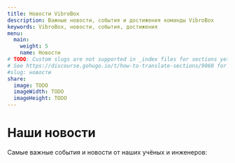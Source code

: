 ```yaml
---
title: Новости VibroBox
description: Важные новости, события и достижения команды VibroBox
keywords: VibroBox, новости, события, достижения
menu:
  main:
    weight: 5
    name: Новости
# TODO: Custom slugs are not supported in _index files for sections yet.
# See https://discourse.gohugo.io/t/how-to-translate-sections/9060 for more details.
#slug: новости
share:
  image: TODO
  imageWidth: TODO
  imageHeight: TODO
---
```


# Наши новости

Самые важные события и новости от наших учёных и инженеров:

